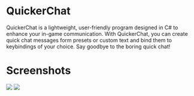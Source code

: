 # QuickerChat

QuickerChat is a lightweight, user-friendly program designed in C# to enhance your in-game communication. With QuickerChat, you can create quick chat messages form presets or custom text and bind them to keybindings of your choice. Say goodbye to the boring quick chat!

# Screenshots
<img src="https://github.com/yusuftuncay/QuickerChat/assets/70652416/8fd2d18a-bf29-4b79-90fd-5f9090b2c9fa">
<img src="https://github.com/yusuftuncay/QuickerChat/assets/70652416/5d85a4b6-8d11-4113-ad41-a111aaadee7b">
